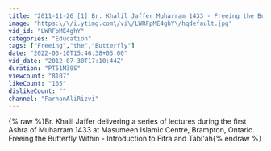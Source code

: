 ```yaml
---
title: "2011-11-26 [1] Br. Khalil Jaffer Muharram 1433 - Freeing the Butterfly Within"
image: "https:\/\/i.ytimg.com\/vi\/LWRFpME4ghY\/hqdefault.jpg"
vid_id: "LWRFpME4ghY"
categories: "Education"
tags: ["Freeing","the","Butterfly"]
date: "2022-03-10T15:46:38+03:00"
vid_date: "2012-07-30T17:10:44Z"
duration: "PT51M39S"
viewcount: "8107"
likeCount: "165"
dislikeCount: ""
channel: "FarhanAliRizvi"
---
```

{% raw %}Br. Khalil Jaffer delivering a series of lectures during the first Ashra of Muharram 1433 at Masumeen Islamic Centre, Brampton, Ontario.  Freeing the Butterfly Within - Introduction to Fitra and Tabi'ah{% endraw %}
